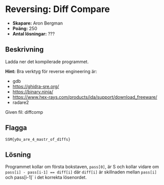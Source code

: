 # Reversing: Diff Compare

- **Skapare:** Aron Bergman
- **Poäng:** 250
- **Antal lösningar:** ???

## Beskrivning

Ladda ner det kompilerade programmet.

**Hint:** Bra verktyg för reverse engineering är:
- gdb
- https://ghidra-sre.org/
- https://binary.ninja/
- https://www.hex-rays.com/products/ida/support/download_freeware/
- radare2

Given fil: diffcomp

## Flagga

`SSM{y0u_are_4_mastr_of_d1ffs}`

## Lösning

Programmet kollar om första bokstaven, `pass[0]`, är S och kollar vidare om `pass[i] - pass[i-1] == diff[i]` där `diff[i]` är skillnaden mellan `pass[i]` och pass[i-1]` i det korrekta lösenordet. 
